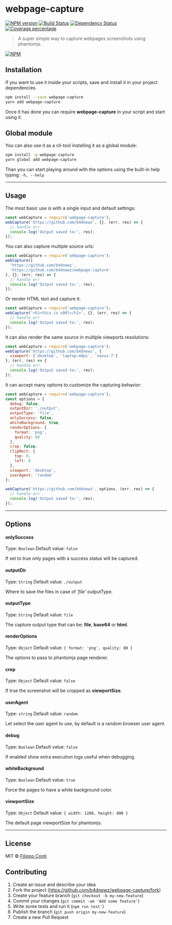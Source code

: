 # webpage-capture
[![NPM version][npm-image]][npm-url] [![Build Status][travis-image]][travis-url] [![Dependency Status][daviddm-image]][daviddm-url] [![Coverage percentage][coveralls-image]][coveralls-url]
> A super simple way to capture webpages screenshots using phantomjs.

[![NPM](https://nodei.co/npm/webpage-capture.png)](https://nodei.co/npm/webpage-capture/)

## Installation
If you want to use it inside your scripts, save and install it in your project dependencies.
```sh
npm install --save webpage-capture
yarn add webpage-capture
```
Once it has done you can require __webpage-capture__ in your script and start using it.

## Global module
You can also use it as a cli-tool installing it as a global module:
```sh
npm install -g webpage-capture
yarn global add webpage-capture
```
Than you can start playing around with the options using the built-in help typing: `-h, --help`

---

## Usage
The most basic use is with a single input and default settings:
```js
const webCapture = require('webpage-capture');
webCapture('https://github.com/b4dnewz', {}, (err, res) => {
  // handle err
  console.log('Output saved to:', res);
});
````
You can also capture multiple source urls:
```js
const webCapture = require('webpage-capture');
webCapture([
  'https://github.com/b4dnewz',
  'https://github.com/b4dnewz/webpage-capture'
], {}, (err, res) => {
  // handle err
  console.log('Output saved to:', res);
});
````
Or render HTML text and capture it:
```js
const webCapture = require('webpage-capture');
webCapture('<h1>this is c00l</h1>', {}, (err, res) => {
  // handle err
  console.log('Output saved to:', res);
});
````
It can also render the same source in multiple viewports resolutions:
```js
const webCapture = require('webpage-capture');
webCapture('https://github.com/b4dnewz', {
  viewport: ['desktop', 'laptop-mdpi', 'nexus-7']
}, (err, res) => {
  // handle err
  console.log('Output saved to:', res);
});
````

It can accept many options to customize the capturing behavior:
```js
const webCapture = require('webpage-capture');
const options = {
  debug: false,
  outputDir: './output',
  outputType: 'file',
  onlySuccess: false,
  whiteBackground: true,
  renderOptions: {
    format: 'png',
    quality: 80
  },
  crop: false,
  clipRect: {
    top: 0,
    left: 0
  },
  viewport: 'desktop',
  userAgent: 'random'
};

webCapture('https://github.com/b4dnewz', options, (err, res) => {
  // handle err
  console.log('Output saved to:', res);
});
```

---

## Options

#### onlySuccess
Type: `Boolean`
Default value: `false`

If set to true only pages with a success status will be captured.

#### outputDir
Type: `String`
Default value: `./output`

Where to save the files in case of *'file'* outputType.

#### outputType
Type: `String`
Default value: `file`

The capture output type that can be: __file__, __base64__ or __html__.

#### renderOptions
Type: `Object`
Default value: `{
  format: 'png',
  quality: 80
}`

The options to pass to phantomjs page renderer.

#### crop
Type: `Object`
Default value: `false`

If true the screenshot will be cropped as __viewportSize__.

#### userAgent
Type: `string`
Default value: `random`

Let select the user agent to use, by default is a random browser user agent.

#### debug
Type: `Boolean`
Default value: `false`

If enabled show extra execution logs useful when debugging.

#### whiteBackground
Type: `Boolean`
Default value: `true`

Force the pages to have a white background color.

#### viewportSize
Type: `Object`
Default value: `{
  width: 1280,
  height: 800
}`

The default page viewportSize for phantomjs.

---

## License

MIT © [Filippo Conti]()

## Contributing

1. Create an issue and describe your idea
2. Fork the project (https://github.com/b4dnewz/webpage-capture/fork)
3. Create your feature branch (`git checkout -b my-new-feature`)
4. Commit your changes (`git commit -am 'Add some feature'`)
5. Write some tests and run it (`npm run test'`)
6. Publish the branch (`git push origin my-new-feature`)
7. Create a new Pull Request

[npm-image]: https://badge.fury.io/js/webpage-capture.svg
[npm-url]: https://npmjs.org/package/webpage-capture
[travis-image]: https://travis-ci.org/b4dnewz/webpage-capture.svg?branch=master
[travis-url]: https://travis-ci.org/b4dnewz/webpage-capture
[daviddm-image]: https://david-dm.org/b4dnewz/webpage-capture.svg?theme=shields.io
[daviddm-url]: https://david-dm.org/b4dnewz/webpage-capture
[coveralls-image]: https://coveralls.io/repos/b4dnewz/webpage-capture/badge.svg
[coveralls-url]: https://coveralls.io/r/b4dnewz/webpage-capture
